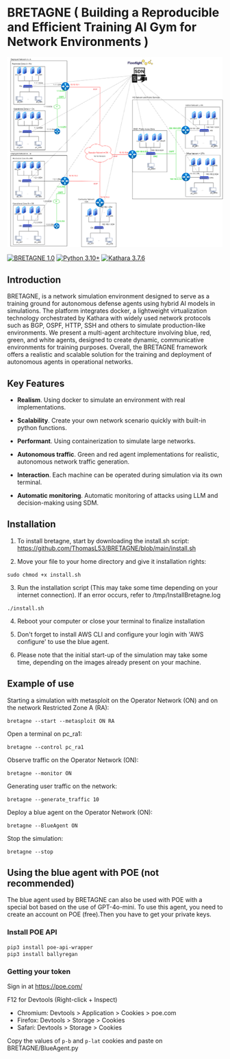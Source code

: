 # BRETAGNE ( Building a Reproducible and Efficient Training AI Gym for Network Environments )
<p align="center">
	<img src="img/topology.png"/>  
</p>

[![BRETAGNE 1.0](https://img.shields.io/badge/BRETAGNE-1.0-white.svg)](https://github.com/ThomasL53/BRETAGNE)
[![Python 3.10+](https://img.shields.io/badge/python-3.10+-blue.svg)](https://www.python.org/downloads/release/python-31013/)
[![Kathara 3.7.6](https://img.shields.io/badge/Kathara-3.7.6-red.svg)](https://www.kathara.org/download.html)

## Introduction
 BRETAGNE, is a network simulation environment designed to serve as a training ground for autonomous defense agents using hybrid AI models in simulations. The platform integrates docker, a lightweight virtualization technology orchestrated by Kathara with widely used network protocols such as BGP, OSPF, HTTP, SSH and others to simulate production-like environments. We present a multi-agent architecture involving blue, red, green, and white agents, designed to create dynamic, communicative environments for training purposes. Overall, the BRETAGNE framework offers a realistic and scalable solution for the training and deployment of autonomous agents in operational networks.

## Key Features

- **Realism**. Using docker to simulate an environment with real implementations.

- **Scalability**. Create your own network scenario quickly with built-in python functions.

- **Performant**. Using containerization to simulate large networks.

- **Autonomous traffic**. Green and red agent implementations for realistic, autonomous network traffic generation.
  
- **Interaction**. Each machine can be operated during simulation via its own terminal.

- **Automatic monitoring**. Automatic monitoring of attacks using LLM and decision-making using SDM.


## Installation
1. To install bretagne, start by downloading the install.sh script: https://github.com/ThomasL53/BRETAGNE/blob/main/install.sh

2. Move your file to your home directory and give it installation rights:
```shell
sudo chmod +x install.sh
```
3. Run the installation script (This may take some time depending on your internet connection). If an error occurs, refer to /tmp/InstallBretagne.log
```shell
./install.sh
```
4. Reboot your computer or close your terminal to finalize installation

5. Don't forget to install AWS CLI and configure your login with 'AWS configure' to use the blue agent.

6. Please note that the initial start-up of the simulation may take some time, depending on the images already present on your machine. 

## Example of use
Starting a simulation with metasploit on the Operator Network (ON) and on the network Restricted Zone A (RA):
```shell
bretagne --start --metasploit ON RA
```
Open a terminal on pc_ra1:
```shell
bretagne --control pc_ra1
```
Observe traffic on the Operator Network (ON):
```shell
bretagne --monitor ON
```
Generating user traffic on the network:
```shell
bretagne --generate_traffic 10
```
Deploy a blue agent on the Operator Network (ON):
```shell
bretagne --BlueAgent ON
```
Stop the simulation:
```shell
bretagne --stop
```

## Using the blue agent with POE (not recommended) 
The blue agent used by BRETAGNE can also be used with POE with a special bot based on the use of GPT-4o-mini.
To use this agent, you need to create an account on POE (free).Then you have to get your private keys.

### Install POE API
```shell
pip3 install poe-api-wrapper
pip3 install ballyregan
```

### Getting your token
Sign in at https://poe.com/

F12 for Devtools (Right-click + Inspect)
- Chromium: Devtools > Application > Cookies > poe.com
- Firefox: Devtools > Storage > Cookies
- Safari: Devtools > Storage > Cookies

Copy the values of `p-b` and `p-lat` cookies and paste on BRETAGNE/BlueAgent.py

